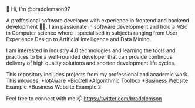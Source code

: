 👋 Hi, I’m @bradclemson97

A proffesional software developer with experience in frontend and backend development :technologist:. I am passionate in software development and hold a MSc in Computer science where I specialised in subjects ranging from User Experience Design to Artificial Intelligence and Data Mining.

I am interested in industry 4.0 technologies and learning the tools and practices to be a well-rounded developer that can provide continous delivery of high quality solutions and shorten development life cycles.

This repository includes projects from my professional and academic work. This inlcudes:
*IotAware 
*BioCell
*Algorithmic Toolbox
*Business Website Example 
*Business Website Example 2

Feel free to connect with me :mailbox: https://twitter.com/bradclemson

<!---
bradclemson97/bradclemson97 is a ✨ special ✨ repository because its `README.md` (this file) appears on your GitHub profile.
You can click the Preview link to take a look at your changes.
--->
